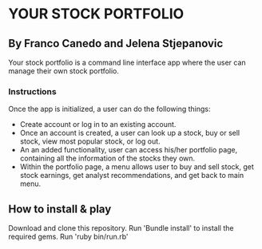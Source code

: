 # YOUR STOCK PORTFOLIO
## By Franco Canedo and Jelena Stjepanovic

  Your stock portfolio is a command line interface app where the user can manage their own stock portfolio.

  ### Instructions
  Once the app is initialized, a user can do the following things:
  - Create account or log in to an existing account.
  - Once an account is created, a user can look up a stock, buy or sell stock, view most popular stock, or log out. 
  - An an added functionality, user can access his/her portfolio page, containing all the information of the stocks they own. 
  - Within the portfolio page, a menu allows user to buy and sell stock, get stock earnings, get analyst recommendations, and get back to main menu. 

  ## How to install & play
Download and clone this repository.
Run 'Bundle install' to install the required gems.
Run 'ruby  bin/run.rb'









